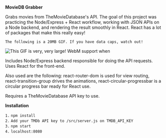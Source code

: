 **MovieDB Grabber**

Grabs movies from TheMovieDatabase's API.
The goal of this project was practicing the Node/Express + React workflow, working with JSON APIs on a Node backend, and rendering the result smoothly in React. React has a lot of packages that make this really easy! 

``The following is a 20MB GIF. If you have data caps, watch out!``

![This GIF is very, very large! WebM support when](https://github.com/pgsil/moviedb-grabber/raw/master/README_GIF.gif)

Includes Node/Express backend responsible for doing the API requests.
Uses React for the front-end.

Also used are the following: react-router-dom is used for view routing, react-transition-group drives the animations, react-circular-progressbar is a circular progress bar ready for React use.

Requires a TheMovieDatabase API key to use.

**Installation**

``1.``
```npm install```  
``2.``
```Add your TMDb API key to /src/server.js on TMDB_API_KEY```  
``3.``
```npm start```  
``4.``
```localhost:8080```
